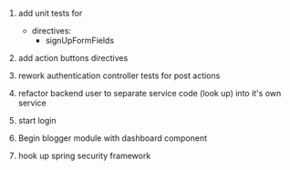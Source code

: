 1. add unit tests for
    - directives:
      * signUpFormFields

2. add action buttons directives
3. rework authentication controller tests for post actions
4. refactor backend user to separate service code (look up) into it's own service
5. start login
6. Begin blogger module with dashboard component
7. hook up spring security framework
